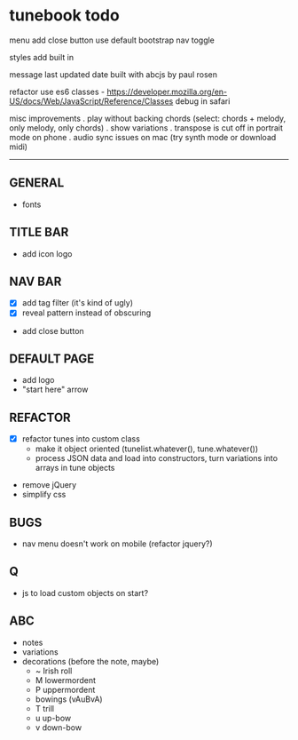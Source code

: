 # tunebook todo


menu
	add close button
	use default bootstrap nav toggle 
	
styles
	add built in
	
message
	last updated date
	built with abcjs by paul rosen

refactor
    use es6 classes - https://developer.mozilla.org/en-US/docs/Web/JavaScript/Reference/Classes
    debug in safari

misc improvements
 . play without backing chords (select: chords + melody, only melody, only chords)
 . show variations 
 . transpose is cut off in portrait mode on phone
 . audio sync issues on mac (try synth mode or download midi)

----


## GENERAL
* fonts

## TITLE BAR
* add icon logo

## NAV BAR 
* [x] add tag filter (it's kind of ugly) 
* [x] reveal pattern instead of obscuring
* add close button

## DEFAULT PAGE
* add logo
* "start here" arrow 
    
## REFACTOR
* [x] refactor tunes into custom class 
    * make it object oriented (tunelist.whatever(), tune.whatever())
    * process JSON data and load into constructors, turn variations into arrays in tune objects 
* remove jQuery
* simplify css
  
## BUGS
* nav menu doesn't work on mobile (refactor jquery?)
  
## Q
* js to load custom objects on start? 

## ABC
* notes
* variations
* decorations (before the note, maybe)
    * ~       Irish roll
    * M       lowermordent
    * P       uppermordent
    * bowings (vAuBvA)
    * T       trill
    * u       up-bow
    * v       down-bow